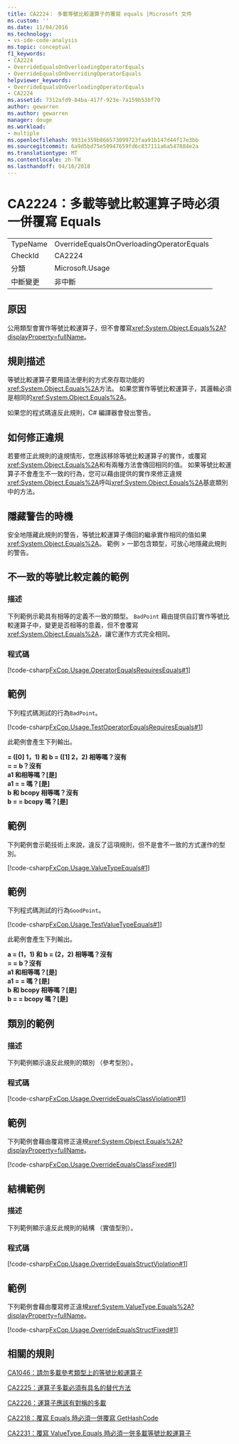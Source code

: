 ```yaml
---
title: CA2224： 多載等號比較運算子的覆寫 equals |Microsoft 文件
ms.custom: ''
ms.date: 11/04/2016
ms.technology:
- vs-ide-code-analysis
ms.topic: conceptual
f1_keywords:
- CA2224
- OverrideEqualsOnOverloadingOperatorEquals
- OverrideEqualsOnOverridingOperatorEquals
helpviewer_keywords:
- OverrideEqualsOnOverloadingOperatorEquals
- CA2224
ms.assetid: 7312afd9-84ba-417f-923e-7a159b53bf70
author: gewarren
ms.author: gewarren
manager: douge
ms.workload:
- multiple
ms.openlocfilehash: 9931e359b866573099723faa91b147d44f17e3bb
ms.sourcegitcommit: 6a9d5bd75e50947659fd6c837111a6a547884e2a
ms.translationtype: MT
ms.contentlocale: zh-TW
ms.lasthandoff: 04/16/2018
---
```

# <a name="ca2224-override-equals-on-overloading-operator-equals"></a>CA2224：多載等號比較運算子時必須一併覆寫 Equals
|||  
|-|-|  
|TypeName|OverrideEqualsOnOverloadingOperatorEquals|  
|CheckId|CA2224|  
|分類|Microsoft.Usage|  
|中斷變更|非中斷|  
  
## <a name="cause"></a>原因  
 公用類型會實作等號比較運算子，但不會覆寫<xref:System.Object.Equals%2A?displayProperty=fullName>。  
  
## <a name="rule-description"></a>規則描述  
 等號比較運算子要用語法便利的方式來存取功能的<xref:System.Object.Equals%2A>方法。 如果您實作等號比較運算子，其邏輯必須是相同的<xref:System.Object.Equals%2A>。  
  
 如果您的程式碼違反此規則，C# 編譯器會發出警告。  
  
## <a name="how-to-fix-violations"></a>如何修正違規  
 若要修正此規則的違規情形，您應該移除等號比較運算子的實作，或覆寫<xref:System.Object.Equals%2A>和有兩種方法會傳回相同的值。 如果等號比較運算子不會產生不一致的行為，您可以藉由提供的實作來修正違規<xref:System.Object.Equals%2A>呼叫<xref:System.Object.Equals%2A>基底類別中的方法。  
  
## <a name="when-to-suppress-warnings"></a>隱藏警告的時機  
 安全地隱藏此規則的警告，等號比較運算子傳回的繼承實作相同的值如果<xref:System.Object.Equals%2A>。 範例 > 一節包含類型，可放心地隱藏此規則的警告。  
  
## <a name="examples-of-inconsistent-equality-definitions"></a>不一致的等號比較定義的範例  
  
### <a name="description"></a>描述  
 下列範例示範具有相等的定義不一致的類型。 `BadPoint` 藉由提供自訂實作等號比較運算子中，變更是否相等的意義，但不會覆寫<xref:System.Object.Equals%2A>，讓它運作方式完全相同。  
  
### <a name="code"></a>程式碼  
 [!code-csharp[FxCop.Usage.OperatorEqualsRequiresEquals#1](../code-quality/codesnippet/CSharp/ca2224-override-equals-on-overloading-operator-equals_1.cs)]  
  
## <a name="example"></a>範例  
 下列程式碼測試的行為`BadPoint`。  
  
 [!code-csharp[FxCop.Usage.TestOperatorEqualsRequiresEquals#1](../code-quality/codesnippet/CSharp/ca2224-override-equals-on-overloading-operator-equals_2.cs)]  
  
 此範例會產生下列輸出。  
  
 **= ([0] 1，1) 和 b = ([1] 2，2) 相等嗎？沒有**  
**= = b？沒有**  
**a1 和相等嗎？[是]**  
**a1 = = 嗎？[是]**  
**b 和 bcopy 相等嗎？沒有**  
**b = = bcopy 嗎？[是]**   
## <a name="example"></a>範例  
 下列範例會示範技術上來說，違反了這項規則，但不是會不一致的方式運作的型別。  
  
 [!code-csharp[FxCop.Usage.ValueTypeEquals#1](../code-quality/codesnippet/CSharp/ca2224-override-equals-on-overloading-operator-equals_3.cs)]  
  
## <a name="example"></a>範例  
 下列程式碼測試的行為`GoodPoint`。  
  
 [!code-csharp[FxCop.Usage.TestValueTypeEquals#1](../code-quality/codesnippet/CSharp/ca2224-override-equals-on-overloading-operator-equals_4.cs)]  
  
 此範例會產生下列輸出。  
  
 **a = (1，1) 和 b = (2，2) 相等嗎？沒有**  
**= = b？沒有**  
**a1 和相等嗎？[是]**  
**a1 = = 嗎？[是]**  
**b 和 bcopy 相等嗎？[是]**  
**b = = bcopy 嗎？[是]**   
## <a name="class-example"></a>類別的範例  
  
### <a name="description"></a>描述  
 下列範例顯示違反此規則的類別 （參考型別）。  
  
### <a name="code"></a>程式碼  
 [!code-csharp[FxCop.Usage.OverrideEqualsClassViolation#1](../code-quality/codesnippet/CSharp/ca2224-override-equals-on-overloading-operator-equals_5.cs)]  
  
## <a name="example"></a>範例  
 下列範例會藉由覆寫修正違規<xref:System.Object.Equals%2A?displayProperty=fullName>。  
  
 [!code-csharp[FxCop.Usage.OverrideEqualsClassFixed#1](../code-quality/codesnippet/CSharp/ca2224-override-equals-on-overloading-operator-equals_6.cs)]  
  
## <a name="structure-example"></a>結構範例  
  
### <a name="description"></a>描述  
 下列範例顯示違反此規則的結構 （實值型別）。  
  
### <a name="code"></a>程式碼  
 [!code-csharp[FxCop.Usage.OverrideEqualsStructViolation#1](../code-quality/codesnippet/CSharp/ca2224-override-equals-on-overloading-operator-equals_7.cs)]  
  
## <a name="example"></a>範例  
 下列範例會藉由覆寫修正違規<xref:System.ValueType.Equals%2A?displayProperty=fullName>。  
  
 [!code-csharp[FxCop.Usage.OverrideEqualsStructFixed#1](../code-quality/codesnippet/CSharp/ca2224-override-equals-on-overloading-operator-equals_8.cs)]  
  
## <a name="related-rules"></a>相關的規則  
 [CA1046：請勿多載參考類型上的等號比較運算子](../code-quality/ca1046-do-not-overload-operator-equals-on-reference-types.md)  
  
 [CA2225：運算子多載必須有具名的替代方法](../code-quality/ca2225-operator-overloads-have-named-alternates.md)  
  
 [CA2226：運算子應該有對稱的多載](../code-quality/ca2226-operators-should-have-symmetrical-overloads.md)  
  
 [CA2218：覆寫 Equals 時必須一併覆寫 GetHashCode](../code-quality/ca2218-override-gethashcode-on-overriding-equals.md)  
  
 [CA2231：覆寫 ValueType.Equals 時必須一併多載等號比較運算子](../code-quality/ca2231-overload-operator-equals-on-overriding-valuetype-equals.md)